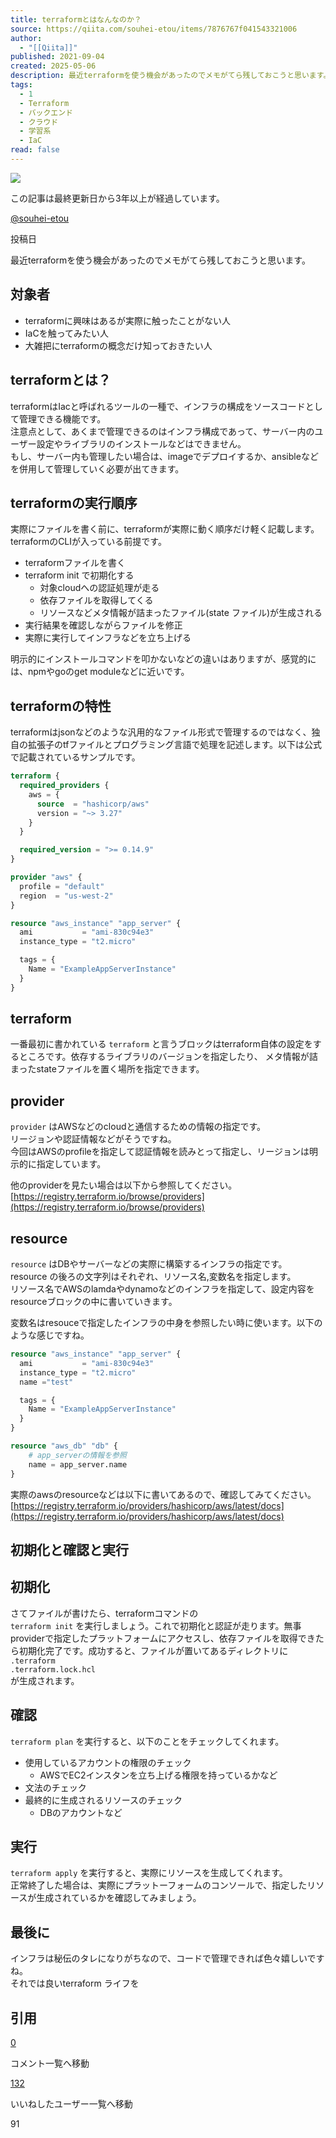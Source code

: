 ```yaml
---
title: terraformとはなんなのか？
source: https://qiita.com/souhei-etou/items/7876767f041543321006
author:
  - "[[Qiita]]"
published: 2021-09-04
created: 2025-05-06
description: 最近terraformを使う機会があったのでメモがてら残しておこうと思います。対象者terraformに興味はあるが実際に触ったことがない人IaCを触ってみたい人大雑把にterraformの…
tags:
  - 1
  - Terraform
  - バックエンド
  - クラウド
  - 学習系
  - IaC
read: false
---
```

![](https://relay-dsp.ad-m.asia/dmp/sync/bizmatrix?pid=c3ed207b574cf11376&d=x18o8hduaj&uid=3551653)

この記事は最終更新日から3年以上が経過しています。

[@souhei-etou](https://qiita.com/souhei-etou)

投稿日

最近terraformを使う機会があったのでメモがてら残しておこうと思います。

## 対象者

- terraformに興味はあるが実際に触ったことがない人
- IaCを触ってみたい人
- 大雑把にterraformの概念だけ知っておきたい人

## terraformとは？

terraformはIacと呼ばれるツールの一種で、インフラの構成をソースコードとして管理できる機能です。  
注意点として、あくまで管理できるのはインフラ構成であって、サーバー内のユーザー設定やライブラリのインストールなどはできません。  
もし、サーバー内も管理したい場合は、imageでデプロイするか、ansibleなどを併用して管理していく必要が出てきます。

## terraformの実行順序

実際にファイルを書く前に、terraformが実際に動く順序だけ軽く記載します。terraformのCLIが入っている前提です。

- terraformファイルを書く
- terraform init で初期化する
	- 対象cloudへの認証処理が走る
	- 依存ファイルを取得してくる
	- リソースなどメタ情報が詰まったファイル(state ファイル)が生成される
- 実行結果を確認しながらファイルを修正
- 実際に実行してインフラなどを立ち上げる

明示的にインストールコマンドを叩かないなどの違いはありますが、感覚的には、npmやgoのget moduleなどに近いです。

## terraformの特性

terraformはjsonなどのような汎用的なファイル形式で管理するのではなく、独自の拡張子のtfファイルとプログラミング言語で処理を記述します。以下は公式で記載されているサンプルです。

```terraform
terraform {
  required_providers {
    aws = {
      source  = "hashicorp/aws"
      version = "~> 3.27"
    }
  }

  required_version = ">= 0.14.9"
}

provider "aws" {
  profile = "default"
  region  = "us-west-2"
}

resource "aws_instance" "app_server" {
  ami           = "ami-830c94e3"
  instance_type = "t2.micro"

  tags = {
    Name = "ExampleAppServerInstance"
  }
}
```

## terraform

一番最初に書かれている `terraform` と言うブロックはterraform自体の設定をするところです。依存するライブラリのバージョンを指定したり、 メタ情報が詰まったstateファイルを置く場所を指定できます。

## provider

`provider` はAWSなどのcloudと通信するための情報の指定です。  
リージョンや認証情報などがそうですね。  
今回はAWSのprofileを指定して認証情報を読みとって指定し、リージョンは明示的に指定しています。

他のproviderを見たい場合は以下から参照してください。  
[https://registry.terraform.io/browse/providers](https://registry.terraform.io/browse/providers)

## resource

`resource` はDBやサーバーなどの実際に構築するインフラの指定です。  
resource の後ろの文字列はそれぞれ、リソース名,変数名を指定します。  
リソース名でAWSのlamdaやdynamoなどのインフラを指定して、設定内容をresourceブロックの中に書いていきます。

変数名はresouceで指定したインフラの中身を参照したい時に使います。以下のような感じですね。

```terraform
resource "aws_instance" "app_server" {
  ami           = "ami-830c94e3"
  instance_type = "t2.micro"
  name ="test"

  tags = {
    Name = "ExampleAppServerInstance"
  }
}

resource "aws_db" "db" {
    # app_serverの情報を参照
    name = app_server.name
}
```

実際のawsのresourceなどは以下に書いてあるので、確認してみてください。  
[https://registry.terraform.io/providers/hashicorp/aws/latest/docs](https://registry.terraform.io/providers/hashicorp/aws/latest/docs)

## 初期化と確認と実行

## 初期化

さてファイルが書けたら、terraformコマンドの  
`terraform init` を実行しましょう。これで初期化と認証が走ります。無事providerで指定したプラットフォームにアクセスし、依存ファイルを取得できたら初期化完了です。成功すると、ファイルが置いてあるディレクトリに  
`.terraform`  
`.terraform.lock.hcl`  
が生成されます。

## 確認

`terraform plan` を実行すると、以下のことをチェックしてくれます。

- 使用しているアカウントの権限のチェック
	- AWSでEC2インスタンを立ち上げる権限を持っているかなど
- 文法のチェック
- 最終的に生成されるリソースのチェック
	- DBのアカウントなど

## 実行

`terraform apply` を実行すると、実際にリソースを生成してくれます。  
正常終了した場合は、実際にプラットーフォームのコンソールで、指定したリソースが生成されているかを確認してみましょう。

## 最後に

インフラは秘伝のタレになりがちなので、コードで管理できれば色々嬉しいですね。  
それでは良いterraform ライフを

## 引用

[0](https://qiita.com/souhei-etou/items/#comments)

コメント一覧へ移動

[132](https://qiita.com/souhei-etou/items/7876767f041543321006/likers)

いいねしたユーザー一覧へ移動

91